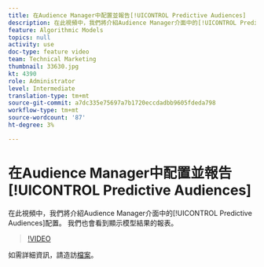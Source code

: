 ```yaml
---
title: 在Audience Manager中配置並報告[!UICONTROL Predictive Audiences]
description: 在此視頻中，我們將介紹Audience Manager介面中的[!UICONTROL Predictive Audiences]配置。 我們也會看到顯示模型結果的報表。
feature: Algorithmic Models
topics: null
activity: use
doc-type: feature video
team: Technical Marketing
thumbnail: 33630.jpg
kt: 4390
role: Administrator
level: Intermediate
translation-type: tm+mt
source-git-commit: a7dc335e75697a7b1720eccdadbb9605fdeda798
workflow-type: tm+mt
source-wordcount: '87'
ht-degree: 3%

---
```



# 在Audience Manager中配置並報告[!UICONTROL Predictive Audiences]

在此視頻中，我們將介紹Audience Manager介面中的[!UICONTROL Predictive Audiences]配置。 我們也會看到顯示模型結果的報表。

>[!VIDEO](https://video.tv.adobe.com/v/33630/?quality=12)

如需詳細資訊，請造訪[檔案](https://docs.adobe.com/content/help/en/audience-manager/user-guide/features/algorithmic-models/predictive-audiences/predictive-audiences.html)。
